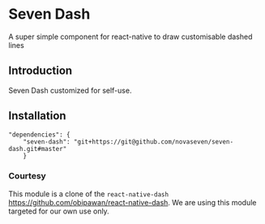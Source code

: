 # Seven Dash
A super simple <Dash /> component for react-native to draw customisable dashed lines

## Introduction

Seven Dash customized for self-use. 

## Installation
```
"dependencies": {
    "seven-dash": "git+https://git@github.com/novaseven/seven-dash.git#master"
    }
```

### Courtesy
This module is a clone of the `react-native-dash` https://github.com/obipawan/react-native-dash.
We are using this module targeted for our own use only.